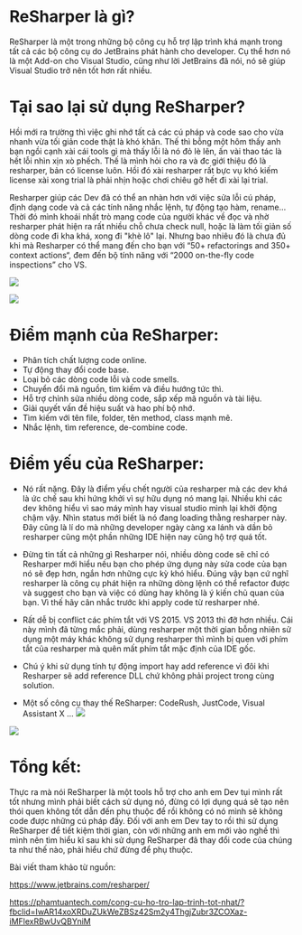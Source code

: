 # ReSharper là gì? 

ReSharper là một trong những bộ công cụ hỗ trợ lập trình khá mạnh trong tất cả các bộ công cụ do JetBrains phát hành cho developer. Cụ thể hơn nó là một Add-on cho Visual Studio, cũng như lời JetBrains đã nói, nó sẽ giúp Visual Studio trở nên tốt hơn rất nhiều.

# Tại sao lại sử dụng ReSharper?

Hồi mới ra trường thì việc ghi nhớ tất cả các cú pháp và code sao cho vừa nhanh vừa tối giản code thật là khó khăn. 
Thế thì bỗng một hôm thấy anh bạn ngồi cạnh xài cái tools gì mà thấy lỗi là nó đỏ lè lên, ấn vài thao tác là hết lỗi nhìn xịn xò phếch. Thế là mình hỏi cho ra và đc giới thiệu đó là resharper, bản có license luôn. Hồi đó xài resharper rất bực vụ khó kiếm license xài xong trial là phải nhịn hoặc chơi chiêu gỡ hết đi xài lại trial. 

Resharper giúp các Dev đã có thể an nhàn hơn với việc sửa lỗi cú pháp, định dạng code và cả các tính năng nhắc lệnh, tự động tạo hàm, rename… Thời đó mình khoái nhất trò mang code của người khác về đọc và nhờ resharper phát hiện ra rất nhiều chỗ chưa check null, hoặc là làm tối giản số dòng code đi kha khá, xong đi "khè lô" lại. Nhưng bao nhiêu đó là chưa đủ khi mà Resharper có thể mang đến cho bạn với “50+ refactorings and 350+ context actions“, đem đến bộ tính năng với “2000 on-the-fly code inspections” cho VS.

![](https://images.viblo.asia/086f6843-30f5-4a27-88f8-6c61811f634c.png)

![](https://images.viblo.asia/60d3067f-800c-4851-83a4-b29e910ebfeb.png)

# Điểm mạnh của ReSharper:
* Phân tích chất lượng code online.
* Tự động thay đổi code base.
* Loại bỏ các dòng code lỗi và code smells.
* Chuyển đổi mã nguồn, tìm kiếm và điều hướng tức thì.
* Hỗ trợ chỉnh sửa nhiều dòng code, sắp xếp mã nguồn và tài liệu.
* Giải quyết vấn đề hiệu suất và hao phí bộ nhớ.
* Tìm kiếm với tên file, folder, tên method, class mạnh mẽ.
* Nhắc lệnh, tìm reference, de-combine code.

# Điểm yếu của ReSharper:
* Nó rất nặng. Đây là điểm yếu chết người của resharper mà các dev khá là ức chế sau khi hứng khởi vì sự hữu dụng nó mang lại.
Nhiều khi các dev không hiểu vì sao máy mình hay visual studio mình lại khởi động chậm vậy. Nhìn status mới biết là nó đang loading thằng resharper này. Đây cũng là lí do mà những developer ngày càng xa lánh và dần bỏ resharper cũng một phần những IDE hiện nay cũng hộ trợ quá tốt.

* Đừng tin tất cả những gì Resharper nói, nhiều dòng code sẽ chỉ có Resharper mới hiểu nếu bạn cho phép ứng dụng này sửa code của bạn nó sẽ đẹp hơn, ngắn hơn những cực kỳ khó hiểu. Đúng vậy bạn cứ nghĩ resharper là công cụ phát hiện ra những dòng lệnh có thể refactor được và suggest cho bạn và việc có dùng hay không là ý kiến chủ quan của bạn. Vì thế hãy cân nhắc trước khi apply code từ resharper nhé.
* Rất dễ bị conflict các phím tắt với VS 2015. VS 2013 thì đỡ hơn nhiều. Cái này mình đã từng mắc phải, dùng resharper một thời gian bỗng nhiên sử dụng một máy khác không sử dụng resharper thì mình bị quen với phím tắt của resharper mà quên mất phím tắt mặc định của IDE gốc.
* Chú ý khi sử dụng tính tự động import hay add reference vì đôi khi Resharper sẽ add reference DLL chứ không phải project trong cùng solution.
* Một số công cụ thay thế ReSharper: CodeRush, JustCode, Visual Assistant X ...
![](https://images.viblo.asia/12501436-ab81-44ae-9d99-013ae10c6964.png)

![](https://images.viblo.asia/36a1da17-c2c7-4d5f-b4c7-739df9f03b7b.png)

# Tổng kết:
Thực ra mà nói ReSharper là một tools hỗ trợ cho anh em Dev tụi mình rất tốt nhưng mình phải biết cách sử dụng nó, đừng có lợi dụng quá sẽ tạo nên thói quen không tốt dẫn đến phụ thuộc để rồi không có nó mình sẽ không code được những cú pháp đấy. Đối với anh em Dev tay to rồi thì sử dụng ReSharper để tiết kiệm thời gian, còn với những anh em mới vào nghề thì mình nên tìm hiểu kĩ sau khi sử dụng ReSharper đã thay đổi code của chúng ta như thế nào, phải hiểu chứ đừng để phụ thuộc.

Bài viết tham khảo từ nguồn: 

https://www.jetbrains.com/resharper/

https://phamtuantech.com/cong-cu-ho-tro-lap-trinh-tot-nhat/?fbclid=IwAR14xoXRDuZUkWeZBSz42Sm2y4ThgjZubr3ZCOXaz-iMFlexRBwUvQBYniM